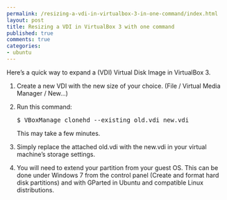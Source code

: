 ```yaml
---
permalink: /resizing-a-vdi-in-virtualbox-3-in-one-command/index.html
layout: post
title: Resizing a VDI in VirtualBox 3 with one command
published: true
comments: true
categories:
- ubuntu
---
```

<p>Here&rsquo;s a quick way to expand a (VDI) Virtual Disk Image in VirtualBox 3.</p>

<ol>
<li>Create a new VDI with the new size of your choice. (File / Virtual
Media Manager / New&hellip;)</li>
<li><p>Run this command:</p>

<div class="CodeRay">
  <div class="code"><pre>$ VBoxManage clonehd --existing old.vdi new.vdi</pre></div>
</div>


<p> This may take a few minutes.</p></li>
<li><p>Simply replace the attached old.vdi with the new.vdi in your virtual machine&rsquo;s storage settings.</p></li>
<li>You will need to extend your partition from your guest OS. This can be done under Windows 7 from the control panel (Create and format hard disk partitions) and with GParted in Ubuntu and compatible Linux distributions.</li>
</ol>
